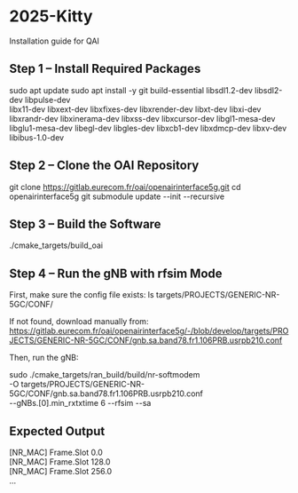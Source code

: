# 2025-Kitty
Installation guide for QAI

## Step 1 – Install Required Packages

sudo apt update
sudo apt install -y git build-essential libsdl1.2-dev libsdl2-dev libpulse-dev \
libx11-dev libxext-dev libxfixes-dev libxrender-dev libxt-dev libxi-dev \
libxrandr-dev libxinerama-dev libxss-dev libxcursor-dev libgl1-mesa-dev \
libglu1-mesa-dev libegl-dev libgles-dev libxcb1-dev libxdmcp-dev libxv-dev \
libibus-1.0-dev

## Step 2 – Clone the OAI Repository

git clone https://gitlab.eurecom.fr/oai/openairinterface5g.git
cd openairinterface5g
git submodule update --init --recursive

## Step 3 – Build the Software

./cmake_targets/build_oai

## Step 4 – Run the gNB with rfsim Mode

First, make sure the config file exists:
ls targets/PROJECTS/GENERIC-NR-5GC/CONF/

If not found, download manually from:
https://gitlab.eurecom.fr/oai/openairinterface5g/-/blob/develop/targets/PROJECTS/GENERIC-NR-5GC/CONF/gnb.sa.band78.fr1.106PRB.usrpb210.conf

Then, run the gNB:

sudo ./cmake_targets/ran_build/build/nr-softmodem \
  -O targets/PROJECTS/GENERIC-NR-5GC/CONF/gnb.sa.band78.fr1.106PRB.usrpb210.conf \
  --gNBs.[0].min_rxtxtime 6 --rfsim --sa

## Expected Output

[NR_MAC]   Frame.Slot 0.0  
[NR_MAC]   Frame.Slot 128.0  
[NR_MAC]   Frame.Slot 256.0  
...
